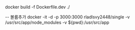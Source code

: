 docker build -f Dockerfile.dev ./

-- 볼륨추가
docker -it -d -p 3000:3000 rladlsvy2448/single -v /usr/src/app/node_modules -v ${pwd}:/usr/src/app